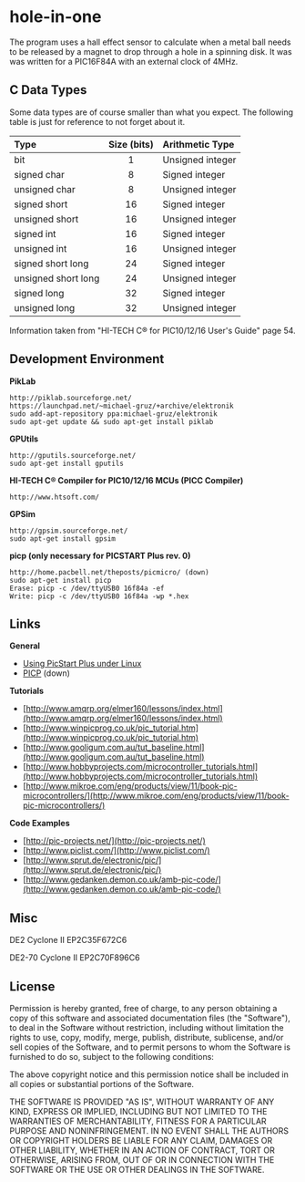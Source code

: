 hole-in-one
===========

The program uses a hall effect sensor to calculate when a metal ball needs to be released by a magnet to drop through a hole in a spinning disk.
It was was written for a PIC16F84A with an external clock of 4MHz.

C Data Types
------------

Some data types are of course smaller than what you expect. The following table is just for reference to not forget about it.

Type                | Size (bits) | Arithmetic Type
:-------------------|:-----------:|:----------------
bit                 |      1      | Unsigned integer
signed char         |      8      | Signed integer
unsigned char       |      8      | Unsigned integer
signed short        |     16      | Signed integer
unsigned short      |     16      | Unsigned integer
signed int          |     16      | Signed integer
unsigned int        |     16      | Unsigned integer
signed short long   |     24      | Signed integer
unsigned short long |     24      | Unsigned integer
signed long         |     32      | Signed integer
unsigned long       |     32      | Unsigned integer

Information taken from "HI-TECH C® for PIC10/12/16 User's Guide" page 54.

Development Environment
-----------------------

**PikLab**

	http://piklab.sourceforge.net/
	https://launchpad.net/~michael-gruz/+archive/elektronik
	sudo add-apt-repository ppa:michael-gruz/elektronik
	sudo apt-get update && sudo apt-get install piklab

**GPUtils**

	http://gputils.sourceforge.net/
	sudo apt-get install gputils

**HI-TECH C® Compiler for PIC10/12/16 MCUs (PICC Compiler)**

	http://www.htsoft.com/

**GPSim**

	http://gpsim.sourceforge.net/
	sudo apt-get install gpsim

**picp (only necessary for PICSTART Plus rev. 0)**

	http://home.pacbell.net/theposts/picmicro/ (down)
	sudo apt-get install picp
	Erase: picp -c /dev/ttyUSB0 16f84a -ef
	Write: picp -c /dev/ttyUSB0 16f84a -wp *.hex

Links
-----

**General**

- [Using PicStart Plus under Linux](http://www.warpedlogic.co.uk/node/9/)
- [PICP](http://home.pacbell.net/theposts/picmicro/PICPmanual.html) (down)

**Tutorials**

- [http://www.amqrp.org/elmer160/lessons/index.html](http://www.amqrp.org/elmer160/lessons/index.html)
- [http://www.winpicprog.co.uk/pic_tutorial.htm](http://www.winpicprog.co.uk/pic_tutorial.htm)
- [http://www.gooligum.com.au/tut_baseline.html](http://www.gooligum.com.au/tut_baseline.html)
- [http://www.hobbyprojects.com/microcontroller_tutorials.html](http://www.hobbyprojects.com/microcontroller_tutorials.html)
- [http://www.mikroe.com/eng/products/view/11/book-pic-microcontrollers/](http://www.mikroe.com/eng/products/view/11/book-pic-microcontrollers/)

**Code Examples**

- [http://pic-projects.net/](http://pic-projects.net/)
- [http://www.piclist.com/](http://www.piclist.com/)
- [http://www.sprut.de/electronic/pic/](http://www.sprut.de/electronic/pic/)
- [http://www.gedanken.demon.co.uk/amb-pic-code/](http://www.gedanken.demon.co.uk/amb-pic-code/)

Misc
----

DE2 Cyclone II EP2C35F672C6

DE2-70 Cyclone II EP2C70F896C6

License
-------

Permission is hereby granted, free of charge, to any person obtaining a copy
of this software and associated documentation files (the "Software"), to deal
in the Software without restriction, including without limitation the rights
to use, copy, modify, merge, publish, distribute, sublicense, and/or sell
copies of the Software, and to permit persons to whom the Software is
furnished to do so, subject to the following conditions:

The above copyright notice and this permission notice shall be included in
all copies or substantial portions of the Software.

THE SOFTWARE IS PROVIDED "AS IS", WITHOUT WARRANTY OF ANY KIND, EXPRESS OR
IMPLIED, INCLUDING BUT NOT LIMITED TO THE WARRANTIES OF MERCHANTABILITY,
FITNESS FOR A PARTICULAR PURPOSE AND NONINFRINGEMENT. IN NO EVENT SHALL THE
AUTHORS OR COPYRIGHT HOLDERS BE LIABLE FOR ANY CLAIM, DAMAGES OR OTHER
LIABILITY, WHETHER IN AN ACTION OF CONTRACT, TORT OR OTHERWISE, ARISING FROM,
OUT OF OR IN CONNECTION WITH THE SOFTWARE OR THE USE OR OTHER DEALINGS IN THE
SOFTWARE.